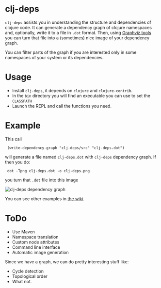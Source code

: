 clj-deps
========

`clj-deps` assists you in understanding the structure and dependencies of
clojure code. It can generate a dependency graph of clojure namespaces and,
optionally, write it to a file in `.dot` format. Then, using
[Graphviz tools](http://www.graphviz.org/) you can turn that file into a
(sometimes) nice image of your dependency graph.

You can filter parts of the graph if you are interested only in
some namespaces of your system or its dependencies.

Usage
=====

* Install `clj-deps`, it depends on `clojure` and `clojure-contrib`.
* In the `bin` directory you will find an executable you can use to set the
  `CLASSPATH`
* Launch the REPL and call the functions you need.

Example
========

This call

     (write-dependency-graph "clj-deps/src" "clj-deps.dot")

will generate a file named `clj-deps.dot` with `clj-deps` dependency graph.
If then you do:

     dot -Tpng clj-deps.dot -o clj-deps.png

you turn that `.dot` file into this image

![clj-deps dependency graph](http://cloud.github.com/downloads/paraseba/clj-deps/clj-deps.png "clj-deps dependency graph (without tests)")

You can see other examples in [the wiki](http://wiki.github.com/paraseba/clj-deps).

ToDo
====

* Use Maven
* Namespace translation
* Custom node attributes
* Command line interface
* Automatic image generation

Since we have a graph, we can do pretty interesting stuff like:

* Cycle detection
* Topological order
* What not.



